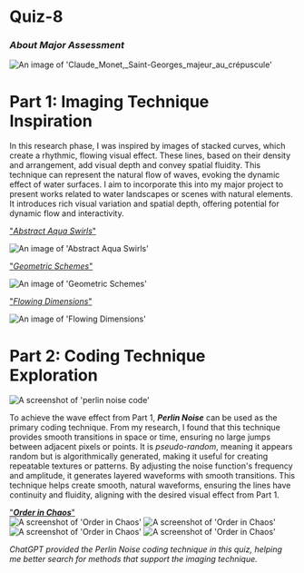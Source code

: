 # Quiz-8
###  _About Major Assessment_
![An image of 'Claude_Monet,_Saint-Georges_majeur_au_crépuscule'](readmeImages/Choosen.jpg)


# **Part 1: Imaging Technique Inspiration**
  In this research phase, I was inspired by images of stacked curves, which create a rhythmic, flowing visual effect. These lines, based on their density and arrangement, add visual depth and convey spatial fluidity. This technique can represent the natural flow of waves, evoking the dynamic effect of water surfaces. I aim to incorporate this into my major project to present works related to water landscapes or scenes with natural elements. It introduces rich visual variation and spatial depth, offering potential for dynamic flow and interactivity.


["_Abstract Aqua Swirls_"](https://au.pinterest.com/pin/2603712280382639/)

![An image of 'Abstract Aqua Swirls'](readmeImages/Image1.jpg)

["_Geometric Schemes_"](https://www.formagramma.com/art/15188/selected-works-johnny-abrahams/)

![An image of 'Geometric Schemes'](readmeImages/Image2.jpg)

["_Flowing Dimensions_"](https://au.pinterest.com/pin/3025924743241731/)  

![An image of 'Flowing Dimensions'](readmeImages/Image3.jpg)

# **Part 2: Coding Technique Exploration**
![A screenshot of 'perlin noise code'](readmeImages/Image4.jpg)


 To achieve the wave effect from Part 1, **_Perlin Noise_** can be used as the primary coding technique. From my research, I found that this technique provides smooth transitions in space or time, ensuring no large jumps between adjacent pixels or points. It is _pseudo-random_, meaning it appears random but is algorithmically generated, making it useful for creating repeatable textures or patterns. By adjusting the noise function's frequency and amplitude, it generates layered waveforms with smooth transitions. This technique helps create smooth, natural waveforms, ensuring the lines have continuity and fluidity, aligning with the desired visual effect from Part 1.

["_**Order in Chaos**_"](https://codepen.io/Tibixx/pen/ExOJgKP)  
![A screenshot of 'Order in Chaos'](readmeImages/Image5.jpg)
![A screenshot of 'Order in Chaos'](readmeImages/Image6.jpg)
![A screenshot of 'Order in Chaos'](readmeImages/Image7.jpg)
![A screenshot of 'Order in Chaos'](readmeImages/Image8.jpg)

 _ChatGPT provided the Perlin Noise coding technique in this quiz, helping me better search for methods that support the imaging technique._